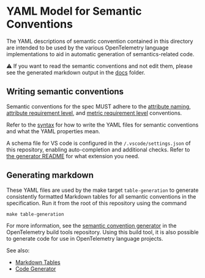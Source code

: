 # YAML Model for Semantic Conventions

The YAML descriptions of semantic convention contained in this directory are intended to
be used by the various OpenTelemetry language implementations to aid in automatic
generation of semantics-related code.

⚠ If you want to read the semantic conventions and not edit them, please see
the generated markdown output in the [docs](../docs/README.md) folder.

## Writing semantic conventions

Semantic conventions for the spec MUST adhere to the
[attribute naming](../docs/general/attribute-naming.md),
[attribute requirement level](../docs/general/attribute-requirement-level.md),
and [metric requirement level](../docs/general/metric-requirement-level.md) conventions.

Refer to the [syntax](https://github.com/open-telemetry/build-tools/tree/v0.23.0/semantic-conventions/syntax.md)
for how to write the YAML files for semantic conventions and what the YAML properties mean.

A schema file for VS code is configured in the `/.vscode/settings.json` of this
repository, enabling auto-completion and additional checks. Refer to
[the generator README](https://github.com/open-telemetry/build-tools/tree/v0.23.0/semantic-conventions/README.md) for what extension you need.

## Generating markdown

These YAML files are used by the make target `table-generation` to generate consistently
formatted Markdown tables for all semantic conventions in the specification. Run it from the root of this repository using the command

```
make table-generation
```

For more information, see the [semantic convention generator](https://github.com/open-telemetry/build-tools/tree/v0.23.0/semantic-conventions)
in the OpenTelemetry build tools repository.
Using this build tool, it is also possible to generate code for use in OpenTelemetry
language projects.

See also:

* [Markdown Tables](https://github.com/open-telemetry/build-tools/tree/main/semantic-conventions#markdown-tables)
* [Code Generator](https://github.com/open-telemetry/build-tools/tree/main/semantic-conventions#code-generator)
